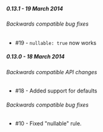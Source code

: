 ##### 0.13.1 - 19 March 2014

###### Backwards compatible bug fixes
- #19 - `nullable: true` now works

##### 0.13.0 - 18 March 2014

###### Backwards compatible API changes
- #18 - Added support for defaults

###### Backwards compatible bug fixes
- #10 - Fixed "nullable" rule.
